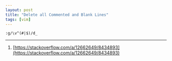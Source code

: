 ```yaml
---
layout: post
title: "Delete all Commented and Blank Lines"
tags: [vim]
---
```


```
:g/\v^(#|$)/d_
```

---
1. [https://stackoverflow.com/a/12662649/8434893](https://stackoverflow.com/a/12662649/8434893)
